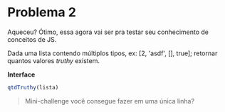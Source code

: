 # Problema 2

Aqueceu? Ótimo, essa agora vai ser pra testar seu conhecimento
de conceitos de JS. 

Dada uma lista contendo múltiplos tipos, ex: [2, 'asdf', [], true]; retornar quantos
valores _truthy_ existem. 

**Interface**

```javascript
qtdTruthy(lista)
```

> Mini-challenge
  você consegue fazer em uma única linha?
